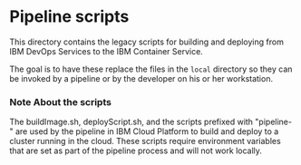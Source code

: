 # Pipeline scripts
This directory contains the legacy scripts for building and deploying from IBM DevOps Services to the IBM Container Service.

The goal is to have these replace the files in the `local` directory so they can be invoked by a pipeline or by the developer on his or her workstation.

### Note About the scripts

The buildImage.sh, deployScript.sh, and the scripts prefixed with "pipeline-" are used by the pipeline in IBM Cloud Platform to build and deploy to a cluster running in the cloud. These scripts require environment variables that are set as part of the pipeline process and will not work locally.
